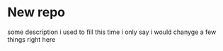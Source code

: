 # New repo

some description i used to fill
this time i only say i would chanyge a few things right here
